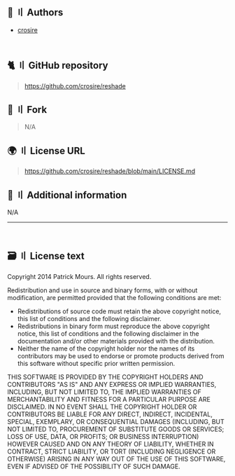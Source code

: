 <!-- [[> SEO
###### Number: 2.2

###### Title: ReShade License - Stella Mod Documentation
###### Description: BSD 3-Clause "New" or "Revised" License
###### Tags: reshade license
###### Canonical: /genshin-impact-reshade/docs?page=license_reshade
]]> -->

## 👥 〢 Authors
- [crosire](https://github.com/crosire)
<div style="padding-bottom:13px"></div>

[//]: # (## Contributors)
[//]: # (- N/A)

## 🐈 〢 GitHub repository
> https://github.com/crosire/reshade

## 🍴 〢 Fork
> N/A

## 🌍 〢 License URL
> https://github.com/crosire/reshade/blob/main/LICENSE.md

## 📝 〢 Additional information
N/A

---------------------------------------------------------------------------------------------------------------------------------------------------------------------------------

<br>

## 🗃️ 〢 License text
Copyright 2014 Patrick Mours. All rights reserved.

Redistribution and use in source and binary forms, with or without modification, are permitted provided that the following conditions are met:

* Redistributions of source code must retain the above copyright notice, this list of conditions and the following disclaimer.
* Redistributions in binary form must reproduce the above copyright notice, this list of conditions and the following disclaimer in the documentation and/or other materials provided with the distribution.
* Neither the name of the copyright holder nor the names of its contributors may be used to endorse or promote products derived from this software without specific prior written permission.

THIS SOFTWARE IS PROVIDED BY THE COPYRIGHT HOLDERS AND CONTRIBUTORS "AS IS" AND ANY EXPRESS OR IMPLIED WARRANTIES, INCLUDING, BUT NOT LIMITED TO, THE IMPLIED WARRANTIES OF MERCHANTABILITY AND FITNESS FOR A PARTICULAR PURPOSE ARE DISCLAIMED. IN NO EVENT SHALL THE COPYRIGHT HOLDER OR CONTRIBUTORS BE LIABLE FOR ANY DIRECT, INDIRECT, INCIDENTAL, SPECIAL, EXEMPLARY, OR CONSEQUENTIAL DAMAGES (INCLUDING, BUT NOT LIMITED TO, PROCUREMENT OF SUBSTITUTE GOODS OR SERVICES; LOSS OF USE, DATA, OR PROFITS; OR BUSINESS INTERRUPTION) HOWEVER CAUSED AND ON ANY THEORY OF LIABILITY, WHETHER IN CONTRACT, STRICT LIABILITY, OR TORT (INCLUDING NEGLIGENCE OR OTHERWISE) ARISING IN ANY WAY OUT OF THE USE OF THIS SOFTWARE, EVEN IF ADVISED OF THE POSSIBILITY OF SUCH DAMAGE.